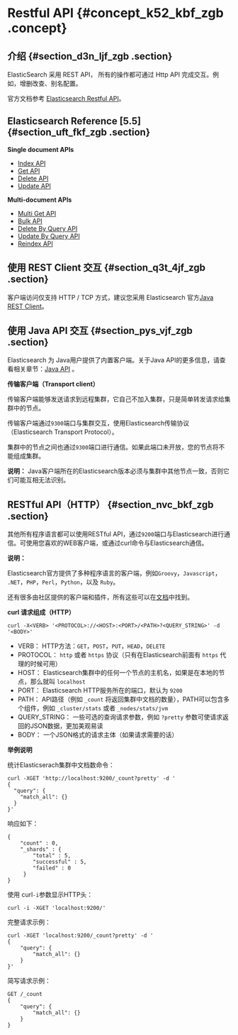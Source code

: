 # Restful API {#concept_k52_kbf_zgb .concept}

## 介绍 {#section_d3n_ljf_zgb .section}

ElasticSearch 采用 REST API， 所有的操作都可通过 Http API 完成交互。例如，增删改查、别名配置。

官方文档参考 [Elasticsearch Restful API](https://www.elastic.co/guide/en/elasticsearch/reference/current/docs.html)。

## Elasticsearch Reference \[5.5\] {#section_uft_fkf_zgb .section}

**Single document APIs**

-   [Index API](https://www.elastic.co/guide/en/elasticsearch/reference/current/docs-index_.html)
-   [Get API](https://www.elastic.co/guide/en/elasticsearch/reference/current/docs-get.html)
-   [Delete API](https://www.elastic.co/guide/en/elasticsearch/reference/current/docs-delete.html)
-   [Update API](https://www.elastic.co/guide/en/elasticsearch/reference/current/docs-update.html)

**Multi-document APIs**

-   [Multi Get API](https://www.elastic.co/guide/en/elasticsearch/reference/current/docs-multi-get.html)
-   [Bulk API](https://www.elastic.co/guide/en/elasticsearch/reference/current/docs-bulk.html)
-   [Delete By Query API](https://www.elastic.co/guide/en/elasticsearch/reference/current/docs-delete-by-query.html)
-   [Update By Query API](https://www.elastic.co/guide/en/elasticsearch/reference/current/docs-update-by-query.html)
-   [Reindex API](https://www.elastic.co/guide/en/elasticsearch/reference/current/docs-reindex.html)

## 使用 REST Client 交互 {#section_q3t_4jf_zgb .section}

客户端访问仅支持 HTTP / TCP 方式，建议您采用 Elasticsearch 官方[Java REST Client](https://www.elastic.co/guide/en/elasticsearch/client/java-rest/current/index.html?spm=a2c4g.11186623.2.4.GSrVva)。

## 使用 Java API 交互 {#section_pys_vjf_zgb .section}

Elasticsearch 为 Java用户提供了内置客户端。关于Java API的更多信息，请查看相关章节：[Java API](http://www.elasticsearch.org/guide/) 。

**传输客户端（Transport client）**

传输客户端能够发送请求到远程集群，它自己不加入集群，只是简单转发请求给集群中的节点。

传输客户端通过`9300`端口与集群交互，使用Elasticsearch传输协议（Elasticsearch Transport Protocol）。

集群中的节点之间也通过`9300`端口进行通信。如果此端口未开放，您的节点将不能组成集群。

**说明：** Java客户端所在的Elasticsearch版本必须与集群中其他节点一致，否则它们可能互相无法识别。

## RESTful API（HTTP） {#section_nvc_bkf_zgb .section}

其他所有程序语言都可以使用RESTful API，通过`9200`端口与Elasticsearch进行通信。可使用您喜欢的WEB客户端，或通过curl命令与Elasticsearch通信。

**说明：** 

Elasticsearch官方提供了多种程序语言的客户端，例如`Groovy`，`Javascript`， `.NET`，`PHP`，`Perl`，`Python`，以及 `Ruby`。

还有很多由社区提供的客户端和插件，所有这些可以在[文档](http://www.elasticsearch.org/guide/)中找到。

**curl 请求组成（HTTP）**

`curl -X<VERB> '<PROTOCOL>://<HOST>:<PORT>/<PATH>?<QUERY_STRING>' -d '<BODY>'`

-   VERB： HTTP方法：`GET`，`POST`，`PUT`，`HEAD`，`DELETE`
-   PROTOCOL： `http` 或者 `https` 协议（只有在Elasticsearch前面有 `https` 代理的时候可用）
-   HOST： Elasticsearch集群中的任何一个节点的主机名，如果是在本地的节点，那么就叫 `localhost`
-   PORT： Elasticsearch HTTP服务所在的端口，默认为 `9200`
-   PATH： API路径（例如 `_count` 将返回集群中文档的数量），PATH可以包含多个组件，例如 `_cluster/stats` 或者 `_nodes/stats/jvm`
-   QUERY\_STRING： 一些可选的查询请求参数，例如 `?pretty` 参数可使请求返回的JSON数据，更加美观易读
-   BODY： 一个JSON格式的请求主体（如果请求需要的话）

**举例说明**

统计Elasticserach集群中文档数命令：

```
curl -XGET 'http://localhost:9200/_count?pretty' -d '
{ 
  "query": { 
    "match_all": {} 
  }
}'
```

响应如下：

```
{ 
    "count" : 0, 
    "_shards" : { 
        "total" : 5, 
        "successful" : 5, 
        "failed" : 0 
     }
}
```

使用 curl`-i`参数显示HTTP头：

`curl -i -XGET 'localhost:9200/'`

完整请求示例：

```
curl -XGET 'localhost:9200/_count?pretty' -d '
{ 
    "query": { 
        "match_all": {} 
    }
}'
```

简写请求示例：

```
GET /_count
{ 
    "query": { 
        "match_all": {} 
    }
}
```

